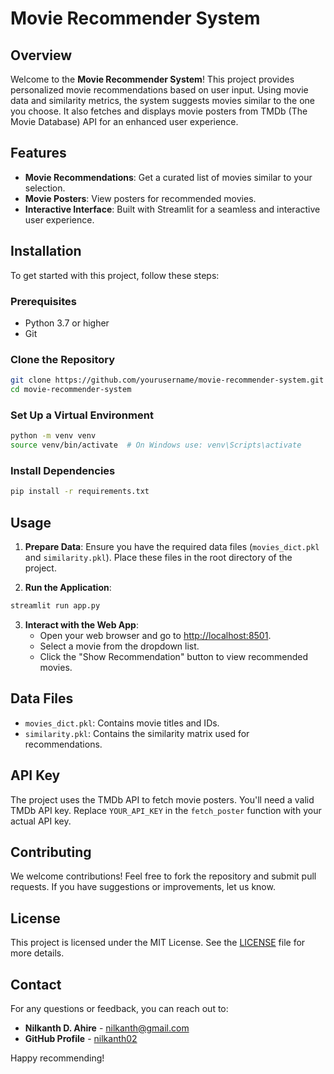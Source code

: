 

# Movie Recommender System

## Overview

Welcome to the **Movie Recommender System**! This project provides personalized movie recommendations based on user input. Using movie data and similarity metrics, the system suggests movies similar to the one you choose. It also fetches and displays movie posters from TMDb (The Movie Database) API for an enhanced user experience.

## Features

- **Movie Recommendations**: Get a curated list of movies similar to your selection.
- **Movie Posters**: View posters for recommended movies.
- **Interactive Interface**: Built with Streamlit for a seamless and interactive user experience.

## Installation

To get started with this project, follow these steps:

### Prerequisites

- Python 3.7 or higher
- Git

### Clone the Repository

```bash
git clone https://github.com/yourusername/movie-recommender-system.git
cd movie-recommender-system
```

### Set Up a Virtual Environment

```bash
python -m venv venv
source venv/bin/activate  # On Windows use: venv\Scripts\activate
```

### Install Dependencies

```bash
pip install -r requirements.txt
```

## Usage

1. **Prepare Data**: Ensure you have the required data files (`movies_dict.pkl` and `similarity.pkl`). Place these files in the root directory of the project.

2. **Run the Application**:

```bash
streamlit run app.py
```

3. **Interact with the Web App**:
   - Open your web browser and go to [http://localhost:8501](http://localhost:8501).
   - Select a movie from the dropdown list.
   - Click the "Show Recommendation" button to view recommended movies.

## Data Files

- `movies_dict.pkl`: Contains movie titles and IDs.
- `similarity.pkl`: Contains the similarity matrix used for recommendations.

## API Key

The project uses the TMDb API to fetch movie posters. You'll need a valid TMDb API key. Replace `YOUR_API_KEY` in the `fetch_poster` function with your actual API key.

## Contributing

We welcome contributions! Feel free to fork the repository and submit pull requests. If you have suggestions or improvements, let us know.

## License

This project is licensed under the MIT License. See the [LICENSE](LICENSE) file for more details.

## Contact

For any questions or feedback, you can reach out to:

- **Nilkanth D. Ahire** - [nilkanth@gmail.com](mailto:nilkanth@gmail.com)
- **GitHub Profile** - [nilkanth02](https://github.com/nilkanth02)

Happy recommending!


